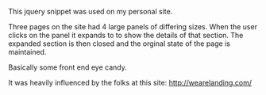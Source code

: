 This jquery snippet was used on my personal site. 

Three pages on the site had 4 large panels of differing sizes. When the user clicks on the panel it expands to to show the 
details of that section. The expanded section is then closed and the orginal state of the page is maintained.

Basically some front end eye candy.

It was heavily influenced by the folks at this site: http://wearelanding.com/
